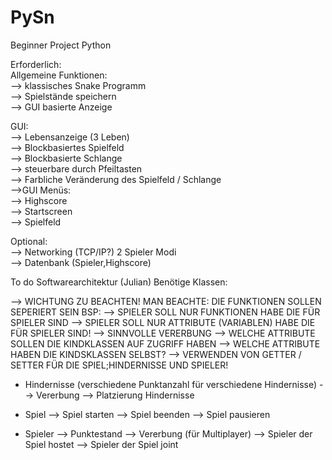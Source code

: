 # PySn
Beginner Project Python <br>


Erforderlich: <br>
  Allgemeine Funktionen:  <br>
--> klassisches Snake Programm  <br>
--> Spielstände speichern <br>
--> GUI basierte Anzeige <br>

  GUI: <br>
--> Lebensanzeige (3 Leben) <br>
--> Blockbasiertes Spielfeld <br>
--> Blockbasierte Schlange <br>
--> steuerbare durch Pfeiltasten <br>
--> Farbliche Veränderung des Spielfeld / Schlange <br>
  -->GUI Menüs: <br>
    --> Highscore <br>
    --> Startscreen <br>
    --> Spielfeld <br>

Optional: <br>
--> Networking (TCP/IP?) 2 Spieler Modi <br>
--> Datenbank (Spieler,Highscore)



To do Softwarearchitektur (Julian)
Benötige Klassen:


--> WICHTUNG ZU BEACHTEN!
    MAN BEACHTE: DIE FUNKTIONEN SOLLEN SEPERIERT SEIN
        BSP:
        --> SPIELER SOLL NUR FUNKTIONEN HABE DIE FÜR SPIELER SIND
        --> SPIELER SOLL NUR ATTRIBUTE (VARIABLEN) HABE DIE FÜR SPIELER SIND!
    --> SINNVOLLE VERERBUNG
        --> WELCHE ATTRIBUTE SOLLEN DIE KINDKLASSEN AUF ZUGRIFF HABEN
        --> WELCHE ATTRIBUTE HABEN DIE KINDSKLASSEN SELBST?
    --> VERWENDEN VON GETTER / SETTER FÜR DIE SPIEL;HINDERNISSE UND SPIELER!
- Hindernisse (verschiedene Punktanzahl für verschiedene Hindernisse)
  --> Vererbung
  --> Platzierung Hindernisse


- Spiel
   --> Spiel starten
   --> Spiel beenden
   --> Spiel pausieren

- Spieler
   --> Punktestand
   --> Vererbung (für Multiplayer)
      --> Spieler der Spiel hostet
      --> Spieler der Spiel joint

